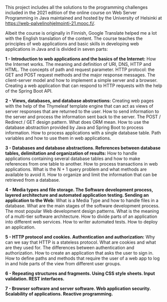 This project includes all the solutions to the programming challenges included in the 2021 edition of the online course on Web Server Programming in Java maintained and hosted by the University of Helsinki at https://web-palvelinohjelmointi-21.mooc.fi/. 

Albeit the course is originally in Finnish, Google Translate helped me a lot with the English translation of the content. The course teaches the principles of web applications and basic skills in developing web applications in Java and is divided in seven parts: 

**1 - Introduction to web applications and the basics of the Internet:** How the Internet works. The meaning and definition of URI, DNS, HTTP and HTML. The concepts of path and request parameter. HTTP protocol: the GET and POST request methods and the major response messages. The client-server model and how to implement a simple server and a browser. Creating a web application that can respond to HTTP requests with the help of the Spring Boot API.

**2 - Views, databases, and database abstractions:** Creating web pages with the help of the Thymeleaf template engine that can act as views of server responses that are returned to the user. How to send information to the server and process the information sent back to the server. The POST / Redirect / GET design pattern. What does ORM mean. How to use the database abstraction provided by Java and Spring Boot to process information. How to process applications with a single database table. Path variables and how to use them in web applications.

**3 - Databases and database abstractions. References between database tables, delimitation and organization of results:** How to handle applications containing several database tables and how to make references from one table to another. How to process transactions in web applications. What is the N + 1 query problem and what methods are available to avoid it. How to organize and limit the information that can be retrieved from a database.

**4 - Media types and file storage. The Software development process, layered architecture and automated application testing. Sending an application to the Web:** What is a Media Type and how to handle files in a database. What are the main stages of the software development process. The most popular Web development design patterns. What is the meaning of a multi-tier software architecture. How to divide parts of an application into different web services. How to writer automated tests. How to deploy an application. 

**5 - HTTP protocol and cookies. Authentication and authorization:** Why can we say that HTTP is a stateless protocol. What are cookies and what are they used for. The differences between authentication and authorization. How to create an application that asks the user to sign in. How to define paths and methods that require the user of a web app to log in and hide parts of the view from different user groups.

**6 - Repeating structures and fragments. Using CSS style sheets. Input validation. REST interfaces.**

**7 - Browser software and server software. Web application security. Scalability of applications. Reactive programming.**
